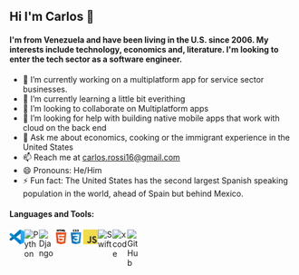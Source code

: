 
## Hi I'm Carlos 👋
#### I'm from Venezuela and have been living in the U.S. since 2006. My interests include technology, economics and, literature. I'm looking to enter the tech sector as a software engineer.

- 🔭 I’m currently working on a multiplatform app for service sector businesses. 
- 🌱 I’m currently learning a little bit everithing 
- 👯 I’m looking to collaborate on Multiplatform apps
- 🤔 I’m looking for help with building native mobile apps that work with cloud on the back end
- 💬 Ask me about economics, cooking or the immigrant experience in the United States
- 📫 Reach me at carlos.rossi16@gmail.com
- 😄 Pronouns: He/Him
- ⚡ Fun fact: The United States has the second largest Spanish speaking population in the world, ahead of Spain but behind Mexico.


#### Languages and Tools:
<img align="left" alt="Visual Studio Code" width="26px" src="https://raw.githubusercontent.com/github/explore/80688e429a7d4ef2fca1e82350fe8e3517d3494d/topics/visual-studio-code/visual-studio-code.png" />
<img align="left" alt="Python" width="26px" src="https://cdn3.iconfinder.com/data/icons/logos-and-brands-adobe/512/267_Python-512.png" />
<img align="left" alt="Django" width="26px" src="https://icon-library.com/images/django-icon/django-icon-0.jpg" />
<img align="left" alt="HTML5" width="26px" src="https://raw.githubusercontent.com/github/explore/80688e429a7d4ef2fca1e82350fe8e3517d3494d/topics/html/html.png" />
<img align="left" alt="CSS3" width="26px" src="https://raw.githubusercontent.com/github/explore/80688e429a7d4ef2fca1e82350fe8e3517d3494d/topics/css/css.png" />
<img align="left" alt="JavaScript" width="26px" src="https://raw.githubusercontent.com/github/explore/80688e429a7d4ef2fca1e82350fe8e3517d3494d/topics/javascript/javascript.png" />
<img align="left" alt="Swift" width="26px" src="https://cdn.iconscout.com/icon/free/png-256/swift-2038869-1720082.png" />
<img align="left" alt="xcode" width="26px" src="https://developer.apple.com/design/human-interface-guidelines/macos/images/app-icon-realistic-materials_2x.png" />
<img align="left" alt="GitHub" width="26px" src="https://user-images.githubusercontent.com/1784648/97818784-c4fc1080-1ca4-11eb-8681-56ec3fa21756.png" />


[website]: https://carlosnavaja.com
[linkedin]: www.linkedin.com/in/carlosnavaja16
[twitter]: https://twitter.com/carlosnavaja16
[instagram]: https://instagram.com/carlosnavaja16
